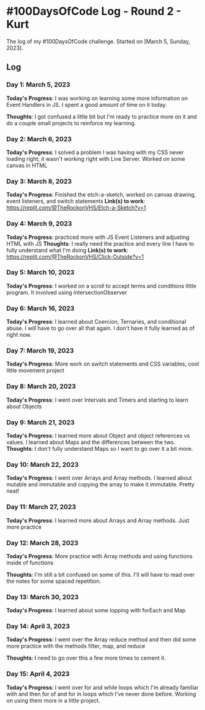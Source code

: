 <!--
### Day 0: February 30, 2016 (Example 1)
##### (delete me or comment me out)

**Today's Progress**: Fixed CSS, worked on canvas functionality for the app.

**Thoughts:** I really struggled with CSS, but, overall, I feel like I am slowly getting better at it. Canvas is still new for me, but I managed to figure out some basic functionality.

**Link to work:** [Calculator App](http://www.example.com)

### Day 0: February 30, 2016 (Example 2)
##### (delete me or comment me out)

**Today's Progress**: Fixed CSS, worked on canvas functionality for the app.

**Thoughts**: I really struggled with CSS, but, overall, I feel like I am slowly getting better at it. Canvas is still new for me, but I managed to figure out some basic functionality.

**Link(s) to work**: [Calculator App](http://www.example.com)


### Day 1: June 27, Monday

**Today's Progress**: I've gone through many exercises on FreeCodeCamp.

**Thoughts** I've recently started coding, and it's a great feeling when I finally solve an algorithm challenge after a lot of attempts and hours spent.

**Link(s) to work**
1. [Find the Longest Word in a String](https://www.freecodecamp.com/challenges/find-the-longest-word-in-a-string)
2. [Title Case a Sentence](https://www.freecodecamp.com/challenges/title-case-a-sentence)

### Day 1: March , 2023

**Today's Progress**: 

**Thoughts**:  

**Link(s) to work**: 

-->

# #100DaysOfCode Log - Round 2 - Kurt

The log of my #100DaysOfCode challenge. Started on [March 5, Sunday, 2023].

## Log

### Day 1: March 5, 2023

**Today's Progress**: I was working on learning some more information on Event Handlers in JS. I spent a good amount of time on it today.

**Thoughts**: I got confused a little bit but I'm ready to practice more on it and do a couple small projects to reinforce my learning.

### Day 2: March 6, 2023

**Today's Progress**: I solved a problem I was having with my CSS never loading right; it wasn't working right with Live Server. Worked on some canvas in HTML

### Day 3: March 8, 2023

**Today's Progress**: Finished the etch-a-sketch, worked on canvas drawing, event listeners, and switch statements
**Link(s) to work**: https://replit.com/@TheRockonVHS/Etch-a-Sketch?v=1

### Day 4: March 9, 2023

**Today's Progress**: practiced more with JS Event Listeners and adjusting HTML with JS
**Thoughts**: I really need the practice and every line I have to fully understand what I'm doing
**Link(s) to work**: https://replit.com/@TheRockonVHS/Click-Outside?v=1


### Day 5: March 10, 2023

**Today's Progress**: I worked on a scroll to accept terms and conditions little program. It involved using IntersectionObserver

### Day 6: March 16, 2023

**Today's Progress**: I learned about Coercion, Ternaries, and conditional abuse. I will have to go over all that again. I don't have it fully learned as of right now.

### Day 7: March 19, 2023

**Today's Progress**: More work on switch statements and CSS variables, cool little movement project

### Day 8: March 20, 2023

**Today's Progress**: I went over Intervals and Timers and starting to learn about Objects

### Day 9: March 21, 2023

**Today's Progress**: I learned more about Object and object references vs values. I learned about Maps and the differences between the two.
**Thoughts**:  I don't fully understand Maps so I want to go over it a bit more.

### Day 10: March 22, 2023

**Today's Progress**: I went over Arrays and Array methods. I learned about mutable and immutable and copying the array to make it immutable. Pretty neat!

### Day 11: March 27, 2023

**Today's Progress**:  I learned more about Arrays and Array methods. Just more practice

### Day 12: March 28, 2023

**Today's Progress**: More practice with Array methods and using functions inside of functions

**Thoughts**: I'm still a bit confused on some of this. I'll will have to read over the notes for some spaced repetition.

### Day 13: March 30, 2023

**Today's Progress**: I learned about some lopping with forEach and Map

### Day 14: April 3, 2023

**Today's Progress**: I went over the Array reduce method and then did some more practice with the methods filter, map, and reduce

**Thoughts**: I need to go over this a few more times to cement it.

### Day 15: April 4, 2023

**Today's Progress**: I went over for and while loops which I'm already familiar with and then for of and for in loops which I've never done before. Working on using them more in a little project.
